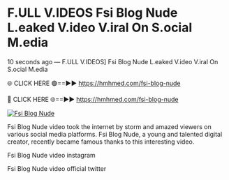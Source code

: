# F.ULL V.IDEOS Fsi Blog Nude L.eaked V.ideo V.iral On S.ocial M.edia

10 seconds ago — F.ULL V.IDEOS] Fsi Blog Nude L.eaked V.ideo V.iral On S.ocial M.edia

🌐 CLICK HERE 🟢==►► https://hmhmed.com/fsi-blog-nude

🔴 CLICK HERE 🌐==►► https://hmhmed.com/fsi-blog-nude

[![Fsi Blog Nude](https://i.imgur.com/dJHk4Zq.gif)](https://hmhmed.com/fsi-blog-nude)

Fsi Blog Nude video took the internet by storm and amazed viewers on various social media platforms. Fsi Blog Nude, a young and talented digital creator, recently became famous thanks to this interesting video.

Fsi Blog Nude video instagram

Fsi Blog Nude video official twitter